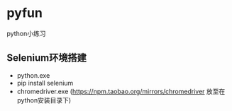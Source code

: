 # pyfun
python小练习

## Selenium环境搭建
* python.exe
* pip install selenium
* chromedriver.exe (https://npm.taobao.org/mirrors/chromedriver  放至在python安装目录下)
